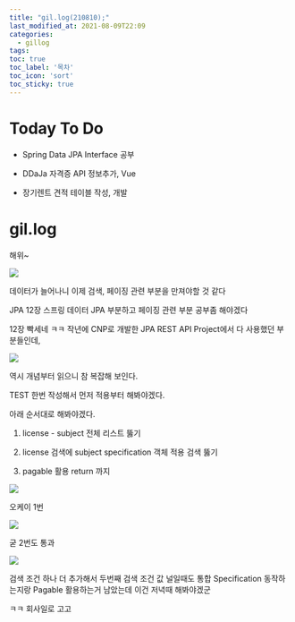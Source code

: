 ```yaml
---
title: "gil.log(210810);"
last_modified_at: 2021-08-09T22:09
categories: 
  - gillog
tags:
toc: true
toc_label: '목차'
toc_icon: 'sort'
toc_sticky: true
---
```

# Today To Do

- Spring Data JPA Interface 공부

- DDaJa 자격증 API 정보추가, Vue

- 장기렌트 견적 테이블 작성, 개발


# gil.log

해위~

![](https://images.velog.io/images/gillog/post/40abe2f5-7f71-4e31-91bd-6ebc58da26bc/image.png)

데이터가 늘어나니 이제 검색, 페이징 관련 부분을 만져야할 것  같다

JPA 12장 스프링 데이터 JPA 부분하고 페이징 관련 부분 공부좀 해야겠다

12장 빡세네 ㅋㅋ 작년에 CNP로 개발한 JPA REST API Project에서 다 사용했던 부분들인데,

![](https://images.velog.io/images/gillog/post/ffc93df9-939b-4788-b295-4dcf0de3f388/image.png)


역시 개념부터 읽으니 참 복잡해 보인다.

TEST 한번 작성해서 먼저 적용부터 해봐야겠다.


아래 순서대로 해봐야겠다.

1. license - subject 전체 리스트 뚫기

2. license 검색에 subject specification 객체 적용 검색 뚫기

3. pagable 활용 return 까지

![](https://images.velog.io/images/gillog/post/4dee017b-ebbb-4dba-a87c-25072146790f/image.png)

오케이 1번

![](https://images.velog.io/images/gillog/post/2593feac-2339-41ff-bd0f-e79e1ceb4824/image.png)

굳 2번도 통과

![](https://images.velog.io/images/gillog/post/06850c2b-77c8-415d-a6f5-3d1ea0c13651/image.png)

검색 조건 하나 더 추가해서 두번째 검색 조건 값 널일때도 통합 Specification 동작하는지랑 Pagable 활용하는거 남았는데 이건 저녁때 해봐야겠군 

ㅋㅋ 회사일로 고고